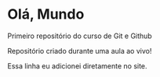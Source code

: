# Olá, Mundo
 Primeiro repositório do curso de Git e Github

Repositório criado durante uma aula ao vivo!

Essa linha eu adicionei diretamente no site.

